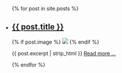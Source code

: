 <ul>
  {% for post in site.posts %}
    <li>
      <h2><a href="{{ post.url }}">{{ post.title }}</a></h2>
      {% if post.image %} 
      <img src="{{ post.image }}">
      {% endif %}
      <p>{{ post.excerpt | strip_html }} <a href="{{ post.url }}">Read more …</a></p>
    </li>
  {% endfor %}
</ul>